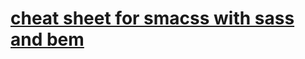 [cheat sheet for smacss with sass and bem](http://horsed.github.io/smacss-with-sass-cheat-sheet/)
=========
